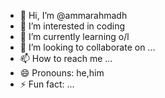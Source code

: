 - 👋 Hi, I’m @ammarahmadh
- 👀 I’m interested in coding
- 🌱 I’m currently learning o/l
- 💞️ I’m looking to collaborate on ...
- 📫 How to reach me ...
- 😄 Pronouns: he,him
- ⚡ Fun fact: ...

<!---
ammarahmadh/ammarahmadh is a ✨ special ✨ repository because its `README.md` (this file) appears on your GitHub profile.
You can click the Preview link to take a look at your changes.
--->
